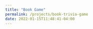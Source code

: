 ```yaml
---
title: "Book Game"
permalink: /projects/book-trivia-game
date: 2022-01-15T11:48:41-04:00
---
```


<style>
#word-game { font-size: 16px; }

</style>

<div id="word-game"></div>

<script type="text/javascript" src="{{ site.baseurl }}/assets/book_game/bookGame.js"></script>
<script type="text/javascript">
document.addEventListener("DOMContentLoaded", function(event) { 
bookGame.buildGame('{{ site.baseurl }}/assets/book_game', 'word-game', '{{ site.baseurl }}/projects/book-trivia-game-about');
});

</script>